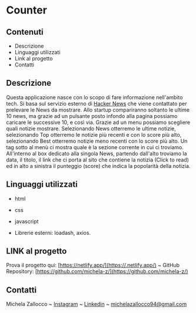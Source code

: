 # Counter

## Contenuti
* Descrizione
* Linguaggi utilizzati
* Link al progetto
* Contatti


## Descrizione
Questa applicazione nasce con lo scopo di fare informazione nell'ambito tech.
Si basa sul servizio esterno di [Hacker News](https://github.com/HackerNews/API) che viene contattato per prelevare le News da mostrare.
Allo startup compariranno soltanto le ultime 10 news, ma grazie ad un pulsante posto infondo alla pagina possiamo caricare le successive 10, e così via.
Grazie ad un menu possiamo scegliere quali notizie mostrare.
Selezionando News otterremo le ultime notizie, selezionando Top otterremo le notizie più recenti e con lo score più alto, selezionando Best otterremo notizie meno recenti con lo score più alto.
Un tag sotto al menù ci mostra quale è la sezione corrente in cui ci troviamo.
All'interno al box dedicato alla singola News, partendo dall'alto troviamo la data, il titolo, il link che ci porta al sito che contiene la notizia (Click to read) ed in alto a sinistra
il punteggio (score) che indica la popolarità della notizia.


## Linguaggi utilizzati
- html
- css
- javascript

- Librerie esterni: loadash, axios.


## LINK al progetto
 Prova il progetto qui: [https://netlify.app/](https://.netlify.app/)
   ~   GitHub Repository: [https://github.com/michela-z/](https://github.com/michela-z/) 


## Contatti
Michela Zallocco ~ [Instagram](https://www.instagram.com/michelazallocco/) ~ [Linkedin](https://www.linkedin.com/in/michela-zallocco-a30b531a1/) ~ michelazallocco94@gmail.com
